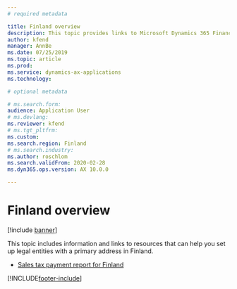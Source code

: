 ```yaml
---
# required metadata

title: Finland overview
description: This topic provides links to Microsoft Dynamics 365 Finance documentation resources for Finland. 
author: kfend
manager: AnnBe
ms.date: 07/25/2019
ms.topic: article
ms.prod: 
ms.service: dynamics-ax-applications
ms.technology: 

# optional metadata

# ms.search.form: 
audience: Application User
# ms.devlang: 
ms.reviewer: kfend
# ms.tgt_pltfrm: 
ms.custom: 
ms.search.region: Finland
# ms.search.industry: 
ms.author: roschlom
ms.search.validFrom: 2020-02-28
ms.dyn365.ops.version: AX 10.0.0

---
```


# Finland overview

[!include [banner](../includes/banner.md)]

This topic includes information and links to resources that can help you set up legal entities with a primary address in Finland.

- [Sales tax payment report for Finland](emea-fin-sales-tax-payment-report-finland.md)



[!INCLUDE[footer-include](../../includes/footer-banner.md)]
